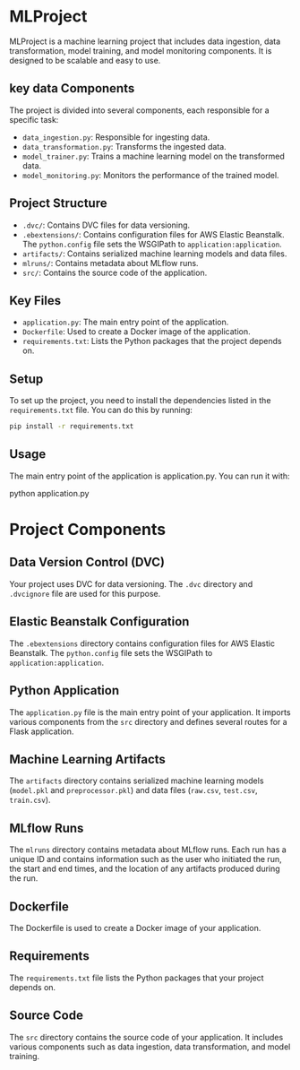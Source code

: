 # MLProject

MLProject is a machine learning project that includes data ingestion, data transformation, model training, and model monitoring components. It is designed to be scalable and easy to use.

## key data Components

The project is divided into several components, each responsible for a specific task:

- `data_ingestion.py`: Responsible for ingesting data.
- `data_transformation.py`: Transforms the ingested data.
- `model_trainer.py`: Trains a machine learning model on the transformed data.
- `model_monitoring.py`: Monitors the performance of the trained model.

## Project Structure

- `.dvc/`: Contains DVC files for data versioning.
- `.ebextensions/`: Contains configuration files for AWS Elastic Beanstalk. The `python.config` file sets the WSGIPath to `application:application`.
- `artifacts/`: Contains serialized machine learning models and data files.
- `mlruns/`: Contains metadata about MLflow runs.
- `src/`: Contains the source code of the application.

## Key Files

- `application.py`: The main entry point of the application.
- `Dockerfile`: Used to create a Docker image of the application.
- `requirements.txt`: Lists the Python packages that the project depends on.

## Setup

To set up the project, you need to install the dependencies listed in the `requirements.txt` file. You can do this by running:

```bash
pip install -r requirements.txt


```

## Usage

The main entry point of the application is application.py. You can run it with:

python application.py

# Project Components

## Data Version Control (DVC)

Your project uses DVC for data versioning. The `.dvc` directory and `.dvcignore` file are used for this purpose.

## Elastic Beanstalk Configuration

The `.ebextensions` directory contains configuration files for AWS Elastic Beanstalk. The `python.config` file sets the WSGIPath to `application:application`.

## Python Application

The `application.py` file is the main entry point of your application. It imports various components from the `src` directory and defines several routes for a Flask application.

## Machine Learning Artifacts

The `artifacts` directory contains serialized machine learning models (`model.pkl` and `preprocessor.pkl`) and data files (`raw.csv`, `test.csv`, `train.csv`).

## MLflow Runs

The `mlruns` directory contains metadata about MLflow runs. Each run has a unique ID and contains information such as the user who initiated the run, the start and end times, and the location of any artifacts produced during the run.

## Dockerfile

The Dockerfile is used to create a Docker image of your application.

## Requirements

The `requirements.txt` file lists the Python packages that your project depends on.

## Source Code

The `src` directory contains the source code of your application. It includes various components such as data ingestion, data transformation, and model training.

